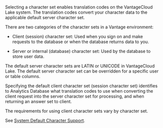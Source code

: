 Selecting a character set enables translation codes on the VantageCloud Lake system. The translation codes convert your character data to the applicable default server character set.

There are two categories of the character sets in a Vantage environment:

-   Client (session) character set: Used when you sign on and make requests to the database or when the database returns data to you.


-   Server or internal (database) character set: Used by the database to store user data.


The default server character sets are LATIN or UNICODE in VantageCloud Lake. The default server character set can be overridden for a specific user or table columns.

Specifying the default client character set (session character set) identifies to Analytics Database what translation codes to use when converting the client request into the server character set for processing, and when returning an answer set to client.

The requirements for using client character sets vary by character set.

See [System Default Character Support](https://docs.teradata.com/access/sources/dita/topic?dita:topicPath=frb1707428826475.dita).

